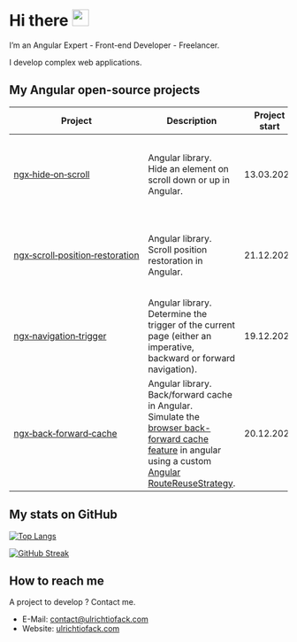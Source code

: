# Hi there <img src="https://media.giphy.com/media/hvRJCLFzcasrR4ia7z/giphy.gif" width="30">

I’m an Angular Expert - Front-end Developer - Freelancer.

I develop complex web applications.


## My Angular open-source projects
| Project | Description | Project start | Stats | Tech |
|---|---|---|---|---|
| [ngx&#8209;hide&#8209;on&#8209;scroll](https://github.com/TheJLifeX/ngx-hide-on-scroll) | Angular library.<br>Hide an element on scroll down or up in Angular. | 13.03.2021 | <br>[![NPM](https://img.shields.io/npm/v/ngx-hide-on-scroll?label=NPM&color=blue)](https://www.npmjs.com/package/ngx-hide-on-scroll "View this project on NPM.")<br>[![NPM downloads](https://img.shields.io/npm/dt/ngx-hide-on-scroll?label=NPM%20downloads)](https://www.npmjs.com/package/ngx-hide-on-scroll "View this project on NPM.")<img width=250 height=1/> | Angular 6+, TypeScript, JavaScript, HTML5, CSS, SCSS. |
| [ngx&#8209;scroll&#8209;position&#8209;restoration](https://github.com/TheJLifeX/ngx-scroll-position-restoration) | Angular library.<br>Scroll position restoration in Angular. | 21.12.2021 | [![NPM](https://img.shields.io/npm/v/ngx-scroll-position-restoration?label=NPM&color=blue)](https://www.npmjs.com/package/ngx-scroll-position-restoration "View this project on NPM.")<br>[![NPM downloads](https://img.shields.io/npm/dt/ngx-scroll-position-restoration?label=NPM%20downloads)](https://www.npmjs.com/package/ngx-scroll-position-restoration "View this project on NPM.") | Angular 6+, TypeScript, JavaScript, HTML5, CSS, SCSS. |
| [ngx&#8209;navigation&#8209;trigger](https://github.com/TheJLifeX/ngx-navigation-trigger) | Angular library.<br>Determine the trigger of the current page (either an imperative, backward or forward navigation). | 19.12.2021 | [![NPM](https://img.shields.io/npm/v/ngx-navigation-trigger?label=NPM&color=blue)](https://www.npmjs.com/package/ngx-navigation-trigger "View this project on NPM.")<br>[![NPM downloads](https://img.shields.io/npm/dt/ngx-navigation-trigger?label=NPM%20downloads)](https://www.npmjs.com/package/ngx-navigation-trigger "View this project on NPM.") | Angular 12+, TypeScript, JavaScript, HTML5, CSS, SCSS. |
| [ngx&#8209;back&#8209;forward&#8209;cache](https://github.com/TheJLifeX/ngx-back-forward-cache) | Angular library.<br>Back/forward cache in Angular.<br>Simulate the [browser back-forward cache feature](https://web.dev/bfcache/) in angular using a custom [Angular RouteReuseStrategy](https://angular.io/api/router/RouteReuseStrategy). | 20.12.2021 | [![NPM](https://img.shields.io/npm/v/ngx-back-forward-cache?label=NPM&color=blue)](https://www.npmjs.com/package/ngx-back-forward-cache "View this project on NPM.")<br>[![NPM downloads](https://img.shields.io/npm/dt/ngx-back-forward-cache?label=NPM%20downloads)](https://www.npmjs.com/package/ngx-back-forward-cache "View this project on NPM.") | Angular 12+, TypeScript, JavaScript, HTML5, CSS, SCSS. |


## My stats on GitHub
[![Top Langs](https://github-readme-stats.vercel.app/api/top-langs/?username=TheJLifeX&theme=github_dark&hide_border=true)](https://github.com/anuraghazra/github-readme-stats)

[![GitHub Streak](http://github-readme-streak-stats.herokuapp.com?user=TheJLifeX&theme=github-dark&hide_border=true&date_format=j%20M%5B%20Y%5D)](https://git.io/streak-stats)

## How to reach me
A project to develop ? Contact me. 
- E-Mail: contact@ulrichtiofack.com
- Website: [ulrichtiofack.com](https://ulrichtiofack.com)
